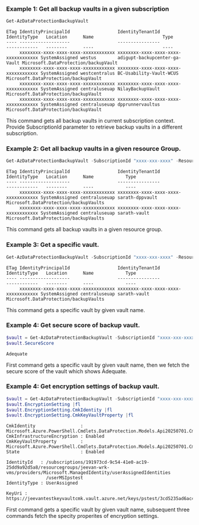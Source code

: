 ### Example 1: Get all backup vaults in a given subscription
```powershell
Get-AzDataProtectionBackupVault
```

```output
ETag IdentityPrincipalId                  IdentityTenantId                     IdentityType   Location      Name                          Type
---- -------------------                  ----------------                     ------------   --------      ----                          ----
     xxxxxxxx-xxxx-xxxx-xxxx-xxxxxxxxxxxx xxxxxxxx-xxxx-xxxx-xxxx-xxxxxxxxxxxx SystemAssigned westus        adigupt-backupcenter-ga-Vault Microsoft.DataProtection/backupVault
     xxxxxxxx-xxxx-xxxx-xxxx-xxxxxxxxxxxx xxxxxxxx-xxxx-xxxx-xxxx-xxxxxxxxxxxx SystemAssigned westcentralus BC-Usability-Vault-WCUS       Microsoft.DataProtection/backupVault
     xxxxxxxx-xxxx-xxxx-xxxx-xxxxxxxxxxxx xxxxxxxx-xxxx-xxxx-xxxx-xxxxxxxxxxxx SystemAssigned centraluseuap NilayBackupVault              Microsoft.DataProtection/backupVault
     xxxxxxxx-xxxx-xxxx-xxxx-xxxxxxxxxxxx xxxxxxxx-xxxx-xxxx-xxxx-xxxxxxxxxxxx SystemAssigned centraluseuap dpprunnervaultus              Microsoft.DataProtection/backupVault
```

This command gets all backup vaults in current subscription context. Provide SubscriptionId parameter to retrieve backup vaults in a different subscription.

### Example 2: Get all backup vaults in a given resource Group.
```powershell
Get-AzDataProtectionBackupVault -SubscriptionId "xxxx-xxx-xxxx" -ResourceGroupName sarath-rg
```

```output
ETag IdentityPrincipalId                  IdentityTenantId                     IdentityType   Location      Name            Type
---- -------------------                  ----------------                     ------------   --------      ----            ----
     xxxxxxxx-xxxx-xxxx-xxxx-xxxxxxxxxxxx xxxxxxxx-xxxx-xxxx-xxxx-xxxxxxxxxxxx SystemAssigned centraluseuap sarath-dppvault Microsoft.DataProtection/backupVaults
     xxxxxxxx-xxxx-xxxx-xxxx-xxxxxxxxxxxx xxxxxxxx-xxxx-xxxx-xxxx-xxxxxxxxxxxx SystemAssigned centraluseuap sarath-vault    Microsoft.DataProtection/backupVaults
```

This command gets all backup vaults in a given resource group.

### Example 3: Get a specific vault.
```powershell
Get-AzDataProtectionBackupVault -SubscriptionId "xxxx-xxx-xxxx" -ResourceGroupName sarath-rg -VaultName sarath-vault
```

```output
ETag IdentityPrincipalId                  IdentityTenantId                     IdentityType   Location      Name            Type
---- -------------------                  ----------------                     ------------   --------      ----            ----
     xxxxxxxx-xxxx-xxxx-xxxx-xxxxxxxxxxxx xxxxxxxx-xxxx-xxxx-xxxx-xxxxxxxxxxxx SystemAssigned centraluseuap sarath-vault    Microsoft.DataProtection/backupVaults
```

This command gets a specific vault by given vault name.

### Example 4: Get secure score of backup vault.
```powershell
$vault = Get-AzDataProtectionBackupVault -SubscriptionId "xxxx-xxx-xxxx" -ResourceGroupName hiaga-rg -VaultName hiaga-vault
$vault.SecureScore
```

```output
Adequate
```

First command gets a specific vault by given vault name, then we fetch the secure score of the vault which shows Adequate.

### Example 4: Get encryption settings of backup vault.
```powershell
$vault = Get-AzDataProtectionBackupVault -SubscriptionId "xxxx-xxx-xxxx" -ResourceGroupName "resourceGroupName" -VaultName "vaultName"
$vault.EncryptionSetting |fl
$vault.EncryptionSetting.CmkIdentity |fl
$vault.EncryptionSetting.CmkKeyVaultProperty |fl
```

```output
CmkIdentity                 : Microsoft.Azure.PowerShell.Cmdlets.DataProtection.Models.Api20250701.CmkKekIdentity
CmkInfrastructureEncryption : Enabled
CmkKeyVaultProperty         : Microsoft.Azure.PowerShell.Cmdlets.DataProtection.Models.Api20250701.CmkKeyVaultProperties
State                       : Enabled

IdentityId   : /subscriptions/191973cd-9c54-41e0-ac19-25dd9a92d5a8/resourcegroups/jeevan-wrk-vms/providers/Microsoft.ManagedIdentity/userAssignedIdentities
               /userMSIpstest
IdentityType : UserAssigned

KeyUri : https://jeevantestkeyvaultcmk.vault.azure.net/keys/pstest/3cd5235ad6ac4c11b40a6f35444bcbe1
```

First command gets a specific vault by given vault name, subsequent three commands fetch the specity properites of encryption settings.